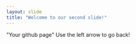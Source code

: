 ```yaml
---
layout: slide
title: "Welcome to our second slide!"
---
```

"Your github page"
Use the left arrow to go back!
